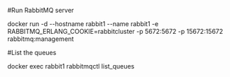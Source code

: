 #Run RabbitMQ server

docker run -d --hostname rabbit1 --name rabbit1 -e RABBITMQ_ERLANG_COOKIE=rabbitcluster -p 5672:5672 -p 15672:15672 rabbitmq:management

#List the queues

docker exec rabbit1 rabbitmqctl list_queues
